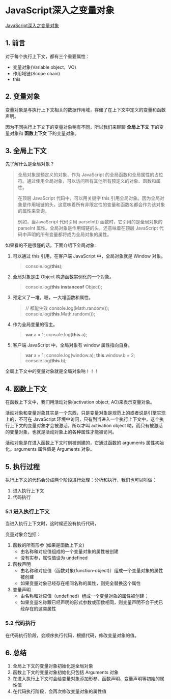 # JavaScript深入之变量对象

[JavaScript深入之变量对象](https://juejin.im/post/58ec3cc944d90400576a2cdc)

## 1. 前言

对于每个执行上下文，都有三个重要属性：

- 变量对象(Variable object，VO)
- 作用域链(Scope chain)
- this

## 2. 变量对象

变量对象是与执行上下文相关的数据作用域，存储了在上下文中定义的变量和函数声明。

因为不同执行上下文下的变量对象稍有不同，所以我们来聊聊 **全局上下文** 下的变量对象和 **函数上下文** 下的变量对象。

## 3. 全局上下文

先了解什么是全局对象？

> 全局对象是预定义的对象，作为 JavaScript 的全局函数和全局属性的占位符。通过使用全局对象，可以访问所有其他所有预定义的对象、函数和属性。
>
> 在顶层 JavaScript 代码中，可以用关键字 this 引用全局对象。因为全局对象是作用域链的头，这意味着所有非限定性的变量和函数名都会作为该对象的属性来查询。
>
> 例如，当JavaScript 代码引用 parseInt() 函数时，它引用的是全局对象的 parseInt 属性。全局对象是作用域链的头，还意味着在顶层 JavaScript 代码中声明的所有变量都将成为全局对象的属性。

如果看的不是很懂的话，下面介绍下全局对象:

1. 可以通过 this 引用，在客户端 JavaScript 中，全局对象就是 Window 对象。

   > console.log(**this**);

2. 全局对象是由 Object 构造函数实例化的一个对象。

   > console.log(**this** **instanceof** Object);

3. 预定义了一堆，嗯，一大堆函数和属性。

   >// 都能生效
   >console.log(Math.random());
   >console.log(**this**.Math.random());

4. 作为全局变量的宿主。

   > **var** a = 1;
   > console.log(**this**.a);

5. 客户端 JavaScript 中，全局对象有 window 属性指向自身。

   > **var** a = 1;
   > console.log(window.a);
   > **this**.window.b = 2;
   > console.log(**this**.b);

全局上下文中的变量对象就是全局对象呐！！！

## 4. 函数上下文

在函数上下文中，我们用活动对象(activation object, AO)来表示变量对象。

活动对象和变量对象其实是一个东西，只是变量对象是规范上的或者说是引擎实现上的，不可在 JavaScript 环境中访问，只有到当进入一个执行上下文中，这个执行上下文的变量对象才会被激活，所以才叫 activation object 呐，而只有被激活的变量对象，也就是活动对象上的各种属性才能被访问。

活动对象是在进入函数上下文时刻被创建的，它通过函数的 arguments 属性初始化。arguments 属性值是 Arguments 对象。

## 5. 执行过程

执行上下文的代码会分成两个阶段进行处理：分析和执行，我们也可以叫做：

1. 进入执行上下文
2. 代码执行

### 5.1 进入执行上下文

当进入执行上下文时，这时候还没有执行代码，

变量对象会包括：

1. 函数的所有形参 (如果是函数上下文)
   - 由名称和对应值组成的一个变量对象的属性被创建
   - 没有实参，属性值设为 undefined
2. 函数声明
   - 由名称和对应值（函数对象(function-object)）组成一个变量对象的属性被创建
   - 如果变量对象已经存在相同名称的属性，则完全替换这个属性
3. 变量声明
   - 由名称和对应值（undefined）组成一个变量对象的属性被创建；
   - 如果变量名称跟已经声明的形式参数或函数相同，则变量声明不会干扰已经存在的这类属性

### 5.2 代码执行

在代码执行阶段，会顺序执行代码，根据代码，修改变量对象的值。

## 6. 总结

1. 全局上下文的变量对象初始化是全局对象
2. 函数上下文的变量对象初始化只包括 Arguments 对象
3. 在进入执行上下文时会给变量对象添加形参、函数声明、变量声明等初始的属性值
4. 在代码执行阶段，会再次修改变量对象的属性值
